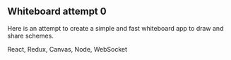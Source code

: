 ## Whiteboard attempt 0

Here is an attempt to create a simple and fast
whiteboard app to draw and share schemes.

React, Redux, Canvas, Node, WebSocket